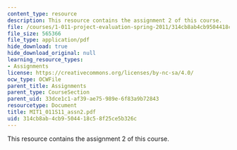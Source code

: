 ```yaml
---
content_type: resource
description: This resource contains the assignment 2 of this course.
file: /courses/1-011-project-evaluation-spring-2011/314cb8ab4cb9504418c58f25ce5b326c_MIT1_011S11_assn2.pdf
file_size: 565366
file_type: application/pdf
hide_download: true
hide_download_original: null
learning_resource_types:
- Assignments
license: https://creativecommons.org/licenses/by-nc-sa/4.0/
ocw_type: OCWFile
parent_title: Assignments
parent_type: CourseSection
parent_uid: 33dce1c1-af39-ae75-989e-6f83a9b72843
resourcetype: Document
title: MIT1_011S11_assn2.pdf
uid: 314cb8ab-4cb9-5044-18c5-8f25ce5b326c
---
```

This resource contains the assignment 2 of this course.